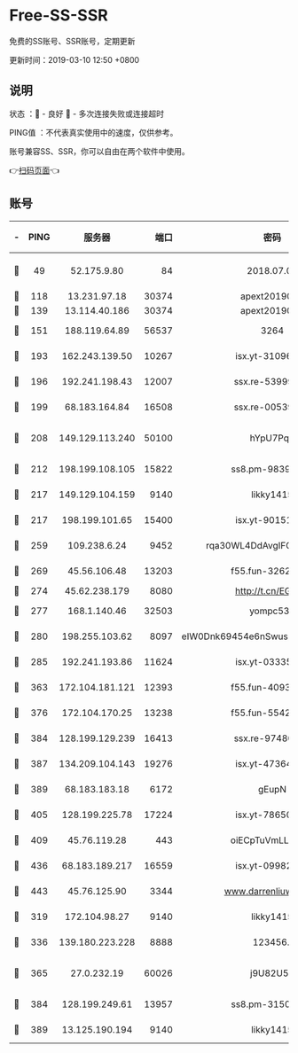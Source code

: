 # Free-SS-SSR

免费的SS账号、SSR账号，定期更新

更新时间：2019-03-10 12:50 +0800

## 说明

状态     ：🙂 - 良好 🙁 - 多次连接失败或连接超时

PING值   ：不代表真实使用中的速度，仅供参考。

账号兼容SS、SSR，你可以自由在两个软件中使用。

👉[扫码页面](https://liesauer.github.io/Free-SS-SSR/)👈

## 账号

|-|PING|服务器|端口|密码|加密方式|区域|
|:----:|:----:|:-----:|-----:|:----:|:----:|:----:|
|🙂|49|52.175.9.80|84|2018.07.07|chacha20-ietf-poly1305|HK|
|🙂|118|13.231.97.18|30374|apext2019006|chacha20|JP|
|🙂|139|13.114.40.186|30374|apext2019006|chacha20|JP|
|🙂|151|188.119.64.89|56537|3264|aes-256-cfb|RU|
|🙂|193|162.243.139.50|10267|isx.yt-31096699|aes-256-cfb|US|
|🙂|196|192.241.198.43|12007|ssx.re-53999010|aes-256-cfb|US|
|🙂|199|68.183.164.84|16508|ssx.re-00539791|aes-256-cfb|US|
|🙂|208|149.129.113.240|50100|hYpU7PqP|chacha20-ietf-poly1305|CN|
|🙂|212|198.199.108.105|15822|ss8.pm-98399589|aes-256-cfb|US|
|🙂|217|149.129.104.159|9140|likky1415|aes-256-cfb|HK|
|🙂|217|198.199.101.65|15400|isx.yt-90151639|aes-256-cfb|US|
|🙂|259|109.238.6.24|9452|rqa30WL4DdAvgIFG6Fs3znzTa|aes-256-cfb|FR|
|🙂|269|45.56.106.48|13203|f55.fun-32620462|aes-256-cfb|US|
|🙂|274|45.62.238.179|8080|http://t.cn/EGJIyrl|rc4-md5|CA|
|🙂|277|168.1.140.46|32503|yompc535|aes-256-cfb|AU|
|🙂|280|198.255.103.62|8097|eIW0Dnk69454e6nSwuspv9DmS201tQ0D|aes-256-cfb|US|
|🙂|285|192.241.193.86|11624|isx.yt-03335066|aes-256-cfb|US|
|🙂|363|172.104.181.121|12393|f55.fun-40938592|aes-256-cfb|SG|
|🙂|376|172.104.170.25|13238|f55.fun-55425049|aes-256-cfb|SG|
|🙂|384|128.199.129.239|16413|ssx.re-97480021|aes-256-cfb|SG|
|🙂|387|134.209.104.143|19276|isx.yt-47364637|aes-256-cfb|SG|
|🙂|389|68.183.183.18|6172|gEupN|aes-256-cfb|SG|
|🙂|405|128.199.225.78|17224|isx.yt-78650531|aes-256-cfb|SG|
|🙂|409|45.76.119.28|443|oiECpTuVmLLxk4Ts|aes-256-cfb|AU|
|🙂|436|68.183.189.217|16559|isx.yt-09982793|aes-256-cfb|SG|
|🙂|443|45.76.125.90|3344|www.darrenliuwei.com|aes-256-cfb|AU|
|🙂|319|172.104.98.27|9140|likky1415|aes-256-cfb|JP|
|🙂|336|139.180.223.228|8888|123456..|aes-256-cfb|JP|
|🙂|365|27.0.232.19|60026|j9U82U53|xchacha20-ietf-poly1305|HK|
|🙂|384|128.199.249.61|13957|ss8.pm-31506491|aes-256-cfb|SG|
|🙂|389|13.125.190.194|9140|likky1415|aes-256-cfb|KR|
